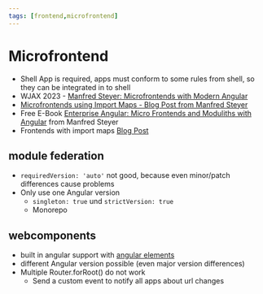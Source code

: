 ```yaml
---
tags: [frontend,microfrontend]
---
```


# Microfrontend

- Shell App is required, apps must conform to some rules from shell, so they can be integrated in to shell
- WJAX 2023 - [Manfred Steyer: Microfrontends with Modern Angular](https://www.angulararchitects.io/en/presentations/micro-frontends-with-modern-angular-3/)
- [Microfrontends using Import Maps - Blog Post from Manfred Steyer](https://www.angulararchitects.io/en/blog/import-maps-the-next-evolution-step-for-micro-frontends-article/)
- Free E-Book [Enterprise Angular: Micro Frontends and Moduliths with Angular](https://www.angulararchitects.io/en/ebooks/micro-frontends-and-moduliths-with-angular/) from Manfred Steyer
- Frontends with import maps [Blog Post](https://jgelin.medium.com/its-time-to-talk-about-import-map-micro-frontend-and-nx-monorepo-0b8e2c07568a)

## module federation
  - `requiredVersion: 'auto'` not good, because even minor/patch differences cause problems
  - Only use one Angular version
    - `singleton: true` und `strictVersion: true`
    - Monorepo

## webcomponents
  - built in angular support with [angular elements](https://angular.io/guide/elements)
  - different Angular version possible (even major version differences)
  - Multiple Router.forRoot() do not work
    - Send a custom event to notify all apps about url changes
